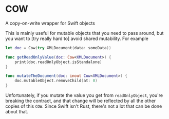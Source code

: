 # COW

A copy-on-write wrapper for Swift objects

This is mainly useful for mutable objects that you need to pass around, but you want to [try really hard to] avoid shared mutability. For example

```swift
let doc = Cow(try XMLDocument(data: someData))

func getReadOnlyValue(doc: Cow<XMLDocument>) {
	print(doc.readOnlyObject.isStandalone)
}

func mutateTheDocument(doc: inout Cow<XMLDocument>) {
	doc.mutableObject.removeChild(at: 0)
}
```

Unfortunately, if you mutate the value you get from `readOnlyObject`, you're breaking the contract, and that change will be reflected by all the other copies of this `COW`. Since Swift isn't Rust, there's not a lot that can be done about that.
